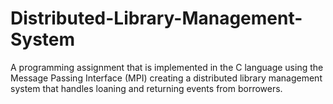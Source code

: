 # Distributed-Library-Management-System
A programming assignment that is implemented in the C language using the Message Passing Interface (MPI) creating a distributed library management system that handles loaning and returning events from borrowers.
